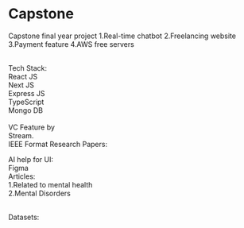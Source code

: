 # Capstone
Capstone final year project
1.Real-time chatbot
2.Freelancing website
3.Payment feature
4.AWS free servers

<br>
Tech Stack:<br>
React JS
<br>
Next JS
<br>
Express JS
<br>
TypeScript
<br>
Mongo DB

<br>
<br>
VC Feature by <br> Stream.
<br>
IEEE Format Research Papers:
<br>

AI help for UI:<br>
Figma
<br>
Articles:
<br>
1.Related to mental health
<br>
2.Mental Disorders

<br>
Datasets:
